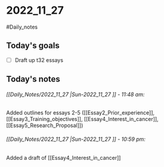 # 2022_11_27 
#Daily_notes
## Today's goals
- [ ] Draft up t32 essays

## Today's notes

###### [[Daily_Notes/2022_11_27 |Sun-2022_11_27 ]] - 11:48 am: 
Added outlines for essays 2-5 ([[Essay2_Prior_experience]], [[Essay3_Training_objectives]], [[Essay4_Interest_in_cancer]], [[Essay5_Research_Proposal]])

###### [[Daily_Notes/2022_11_27 |Sun-2022_11_27 ]] - 10:59 pm: 
Added a draft of [[Essay4_Interest_in_cancer]]
